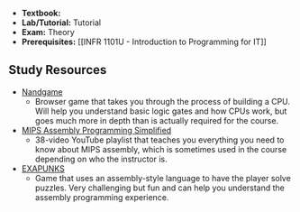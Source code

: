 - **Textbook:** 
- **Lab/Tutorial:** Tutorial
- **Exam:** Theory
- **Prerequisites:** [[INFR 1101U - Introduction to Programming for IT]]

## Study Resources
- [Nandgame](https://www.nandgame.com/)
	- Browser game that takes you through the process of building a CPU. Will help you understand basic logic gates and how CPUs work, but goes much more in depth than is actually required for the course.
- [MIPS Assembly Programming Simplified](https://www.youtube.com/playlist?list=PL5b07qlmA3P6zUdDf-o97ddfpvPFuNa5A)
	- 38-video YouTube playlist that teaches you everything you need to know about MIPS assembly, which is sometimes used in the course depending on who the instructor is.
- [EXAPUNKS](https://www.zachtronics.com/exapunks/)
	- Game that uses an assembly-style language to have the player solve puzzles. Very challenging but fun and can help you understand the assembly programming experience.
